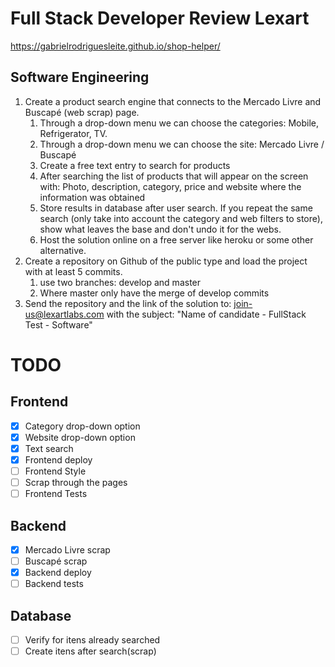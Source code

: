 # Full Stack Developer Review Lexart

<https://gabrielrodriguesleite.github.io/shop-helper/>

## Software Engineering

1. Create a product search engine that connects to the Mercado Livre and Buscapé (web scrap) page.
   1. Through a drop-down menu we can choose the categories: Mobile, Refrigerator, TV.
   2. Through a drop-down menu we can choose the site: Mercado Livre / Buscapé
   3. Create a free text entry to search for products
   4. After searching the list of products that will appear on the screen with: Photo, description, category, price and website where the information was obtained
   5. Store results in database after user search. If you repeat the same search (only take into account the category and web filters to store), show what leaves the base and don't undo it for the webs.
   6. Host the solution online on a free server like heroku or some other alternative.
2. Create a repository on Github of the public type and load the project with at least 5 commits.
   1. use two branches: develop and master
   2. Where master only have the merge of develop commits
3. Send the repository and the link of the solution to: join-us@lexartlabs.com with the subject: "Name of candidate - FullStack Test - Software"

# TODO

## Frontend

- [x] Category drop-down option
- [x] Website drop-down option
- [x] Text search
- [x] Frontend deploy
- [ ] Frontend Style
- [ ] Scrap through the pages
- [ ] Frontend Tests

## Backend

- [x] Mercado Livre scrap
- [ ] Buscapé scrap
- [x] Backend deploy
- [ ] Backend tests

## Database

- [ ] Verify for itens already searched
- [ ] Create itens after search(scrap)
